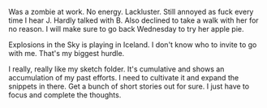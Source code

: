 Was a zombie at work. No energy. Lackluster. Still annoyed as fuck every time I hear J. Hardly talked with B. Also declined to take a walk with her for no reason. I will make sure to go back Wednesday to try her apple pie.

Explosions in the Sky is playing in Iceland. I don't know who to invite to go with me. That's my biggest hurdle.

I really, really like my sketch folder. It's cumulative and shows an accumulation of my past efforts. I need to cultivate it and expand the snippets in there. Get a bunch of short stories out for sure. I just have to focus and complete the thoughts.
